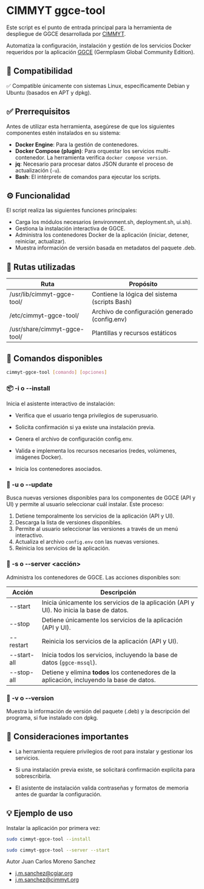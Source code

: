 # CIMMYT ggce-tool

Este script es el punto de entrada principal para la herramienta de despliegue de GGCE desarrollada por [CIMMYT](https://www.cimmyt.org).

Automatiza la configuración, instalación y gestión de los servicios Docker requeridos por la aplicación [GGCE](https://ggce.genesys-pgr.org) (Germplasm Global Community Edition).

## 📌 Compatibilidad
✅ Compatible únicamente con sistemas Linux, específicamente Debian y Ubuntu (basados en APT y dpkg).

## ✅ Prerrequisitos

Antes de utilizar esta herramienta, asegúrese de que los siguientes componentes estén instalados en su sistema:

-   **Docker Engine**: Para la gestión de contenedores.
-   **Docker Compose (plugin)**: Para orquestar los servicios multi-contenedor. La herramienta verifica `docker compose version`.
-   **jq**: Necesario para procesar datos JSON durante el proceso de actualización (`-u`).
-   **Bash**: El intérprete de comandos para ejecutar los scripts.

## ⚙️ Funcionalidad
El script realiza las siguientes funciones principales:

*   Carga los módulos necesarios (environment.sh, deployment.sh, ui.sh).
*   Gestiona la instalación interactiva de GGCE.
*   Administra los contenedores Docker de la aplicación (iniciar, detener, reiniciar, actualizar).
*   Muestra información de versión basada en metadatos del paquete .deb.

## 📁 Rutas utilizadas
|Ruta	|Propósito|
|---|---|
|/usr/lib/cimmyt-ggce-tool/	|Contiene la lógica del sistema (scripts Bash)|
|/etc/cimmyt-ggce-tool/	|Archivo de configuración generado (config.env)|
|/usr/share/cimmyt-ggce-tool/|	Plantillas y recursos estáticos|

## 🚀 Comandos disponibles
```bash
cimmyt-ggce-tool [comando] [opciones]
```
### 📦 -i o --install
Inicia el asistente interactivo de instalación:

* Verifica que el usuario tenga privilegios de superusuario.

* Solicita confirmación si ya existe una instalación previa.

* Genera el archivo de configuración config.env.

* Valida e implementa los recursos necesarios (redes, volúmenes, imágenes Docker).

* Inicia los contenedores asociados.

### 🔄 -u o --update
Busca nuevas versiones disponibles para los componentes de GGCE (API y UI) y permite al usuario seleccionar cuál instalar. Este proceso:
1.  Detiene temporalmente los servicios de la aplicación (API y UI).
2.  Descarga la lista de versiones disponibles.
3.  Permite al usuario seleccionar las versiones a través de un menú interactivo.
4.  Actualiza el archivo `config.env` con las nuevas versiones.
5.  Reinicia los servicios de la aplicación.

### 🔧 -s o --server <acción>
Administra los contenedores de GGCE. Las acciones disponibles son:

|Acción	|Descripción|
|---|---|
|--start |	Inicia únicamente los servicios de la aplicación (API y UI). No inicia la base de datos.|
|--stop |	Detiene únicamente los servicios de la aplicación (API y UI).|
|--restart |	Reinicia los servicios de la aplicación (API y UI).|
|--start-all | Inicia todos los servicios, incluyendo la base de datos (`ggce-mssql`).|
|--stop-all | Detiene y elimina **todos** los contenedores de la aplicación, incluyendo la base de datos.|

### 📄 -v o --version
Muestra la información de versión del paquete (.deb) y la descripción del programa, si fue instalado con dpkg.

## 🛑 Consideraciones importantes
* La herramienta requiere privilegios de root para instalar y gestionar los servicios.

* Si una instalación previa existe, se solicitará confirmación explícita para sobrescribirla.

* El asistente de instalación valida contraseñas y formatos de memoria antes de guardar la configuración.

## 💡 Ejemplo de uso
Instalar la aplicación por primera vez:
```bash
sudo cimmyt-ggce-tool --install
```
```bash
sudo cimmyt-ggce-tool --server --start
```
Autor Juan Carlos Moreno Sanchez 
* <j.m.sanchez@cgiar.org> 
* <j.m.sanchez@cimmyt.org>